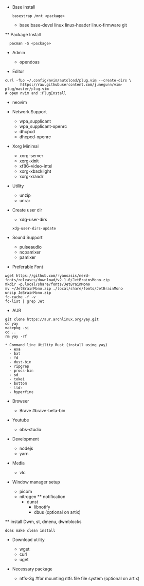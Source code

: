 * Base install
  ```
  basestrap /mnt <package>
  ```
  - base base-devel linux linux-header linux-firmware git

** Package Install 
```
  pacman -S <package>
```

* Admin
  - opendoas

* Editor
```
curl -fLo ~/.config/nvim/autoload/plug.vim --create-dirs \
       https://raw.githubusercontent.com/junegunn/vim-plug/master/plug.vim
# open nvim and :PlugInstall
```
  - neovim

* Network Support
  - wpa_supplicant
  - wpa_supplicant-openrc
  - dhcpcd
  - dhcpcd-openrc

* Xorg Minimal
  - xorg-server
  - xorg-xinit
  - xf86-video-intel
  - xorg-xbacklight
  - xorg-xrandr

* Utility
  - unzip
  - unrar

* Create user dir
  - xdg-user-dirs
  ```
  xdg-user-dirs-update
  ```

* Sound Support
  - pulseaudio
  - ncpamixer
  - pamixer

* Preferable Font
```
wget https://github.com/ryanoasis/nerd-fonts/releases/download/v2.1.0/JetBrainsMono.zip
mkdir -p.local/share/fonts/JetBrainMono
mv ~/JetBrainMono.zip ./local/share/fonts/JetBrainMono
unzip JeBrainMono.zip
fc-cache -f -v
fc-list | grep Jet
```
* AUR
```
git clone https://aur.archlinux.org/yay.git
cd yay
makepkg -si
cd ..
rm yay -rf

* Command line Utility Rust (install using yay)
  - exa
  - bat
  - fd
  - dust-bin
  - ripgrep
  - procs-bin
  - sd
  - tokei
  - bottom
  - tldr
  - hyperfine

```
* Browser
  - Brave #brave-beta-bin
* Youtube
  - obs-studio
* Development
  - nodejs
  - yarn

* Media
  - vlc

* Window manager setup
  - picom
  - nitrogen
  ** notification
    - dunst
      - libnotify
      - dbus (optional on artix)


** install Dwm, st, dmenu, dwmblocks
```
doas make clean install
```

* Download utility
  - wget
  - curl
  - uget

* Necessary package
  - ntfs-3g #for mounting ntfs file file system (optional on artix)



